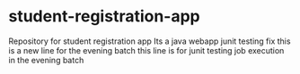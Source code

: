 # student-registration-app
Repository for student registration app
Its a java webapp
junit testing fix
this is a new line for the evening batch
this line is for junit testing job execution in the evening batch
